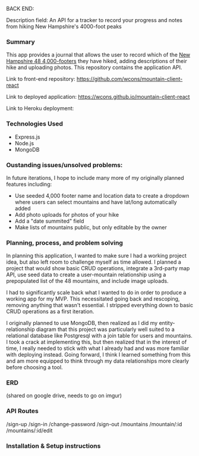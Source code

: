 BACK END:

Description field:  An API for a tracker to record your progress and notes from hiking New Hampshire's 4000-foot peaks

### Summary

This app provides a journal that allows the user to record which of the [New Hampshire 48 4,000-footers](http://4000footers.com/nh.shtml) they have hiked, adding descriptions of their hike and uploading photos.  This repository contains the application API.

  Link to front-end repository: <https://github.com/wcons/mountain-client-react>

  Link to deployed application: <https://wcons.github.io/mountain-client-react>

Link to Heroku deployment:

### Technologies Used
  * Express.js
  * Node.js
  * MongoDB

### Oustanding issues/unsolved problems:

In future iterations, I hope to include many more of my originally planned features including:
* Use seeded 4,000 footer name and location data to create a dropdown where users can select mountains and have lat/long automatically added
* Add photo uploads for photos of your hike
* Add a "date summited" field
* Make lists of mountains public, but only editable by the owner

### Planning, process, and problem solving

In planning this application, I wanted to make sure I had a working project idea, but also left room to challenge myself as time allowed.  I planned a project that would show basic CRUD operations, integrate a 3rd-party map API, use seed data to create a user-mountain relationship using a prepopulated list of the 48 mountains, and include image uploads.

I had to significantly scale back what I wanted to do in order to produce a working app for my MVP.  This necessitated going back and rescoping, removing anything that wasn't essential.  I stripped everything down to basic CRUD operations as a first iteration.

I originally planned to use MongoDB, then realized as I did my entity-relationship diagram that this project was particularly well suited to a relational database like Postgresql with a join table for users and mountains.  I took a crack at implementing this, but then realized that in the interest of time, I really needed to stick with what I already had and was more familiar with deploying instead.  Going forward, I think I learned something from this and am more equipped to think through my data relationships more clearly before choosing a tool.

### ERD

(shared on google drive, needs to go on imgur)

### API Routes

/sign-up
/sign-in
/change-password
/sign-out
/mountains
/mountain/:id
/mountains/:id/edit

### Installation & Setup instructions
